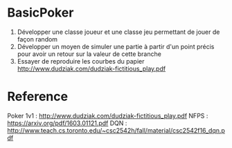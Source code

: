 # BasicPoker

1. Développer une classe joueur et une classe jeu permettant de jouer de façon
random
2. Développer un moyen de simuler une partie à partir d'un point précis pour
avoir un retour sur la valeur de cette branche
3. Essayer de reproduire les courbes du papier http://www.dudziak.com/dudziak-fictitious_play.pdf

# Reference

Poker 1v1 : http://www.dudziak.com/dudziak-fictitious_play.pdf
NFPS : https://arxiv.org/pdf/1603.01121.pdf
DQN : http://www.teach.cs.toronto.edu/~csc2542h/fall/material/csc2542f16_dqn.pdf
